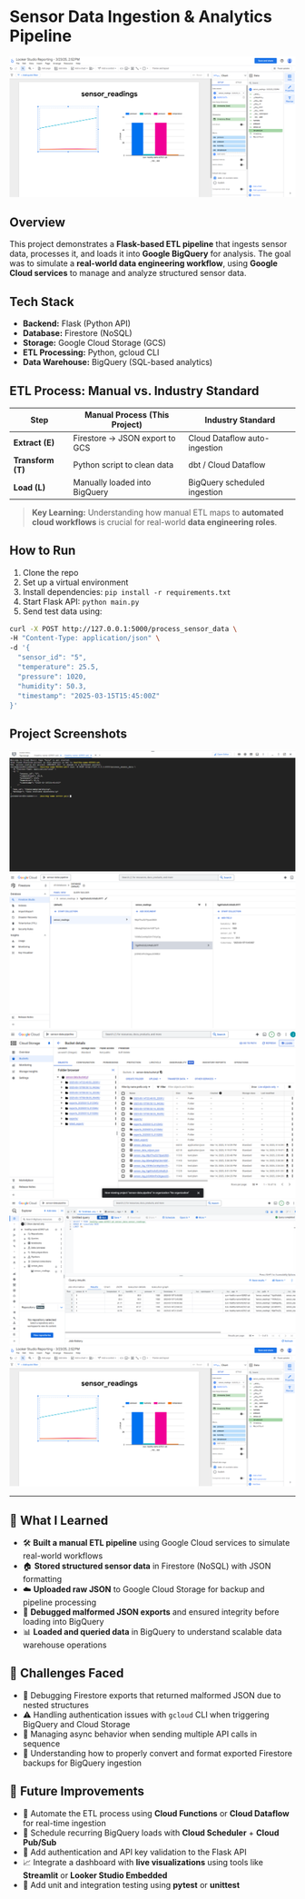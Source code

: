 # Sensor Data Ingestion & Analytics Pipeline
![Looker Studio](assets/looker%20snip.png)

## Overview
This project demonstrates a **Flask-based ETL pipeline** that ingests sensor data, processes it, and loads it into **Google BigQuery** for analysis. The goal was to simulate a **real-world data engineering workflow**, using **Google Cloud services** to manage and analyze structured sensor data.

## Tech Stack
- **Backend:** Flask (Python API)
- **Database:** Firestore (NoSQL)
- **Storage:** Google Cloud Storage (GCS)
- **ETL Processing:** Python, gcloud CLI
- **Data Warehouse:** BigQuery (SQL-based analytics)

## ETL Process: Manual vs. Industry Standard

| **Step** | **Manual Process (This Project)** | **Industry Standard** |
|---------------|--------------------------------|--------------------------|
| **Extract (E)** | Firestore → JSON export to GCS | Cloud Dataflow auto-ingestion |
| **Transform (T)** | Python script to clean data | dbt / Cloud Dataflow |
| **Load (L)** | Manually loaded into BigQuery | BigQuery scheduled ingestion |

> **Key Learning:** Understanding how manual ETL maps to **automated cloud workflows** is crucial for real-world **data engineering roles**.

## How to Run

1. Clone the repo  
2. Set up a virtual environment  
3. Install dependencies: `pip install -r requirements.txt`  
4. Start Flask API: `python main.py`  
5. Send test data using:

```bash
curl -X POST http://127.0.0.1:5000/process_sensor_data \
-H "Content-Type: application/json" \
-d '{
  "sensor_id": "5",
  "temperature": 25.5,
  "pressure": 1020,
  "humidity": 50.3,
  "timestamp": "2025-03-15T15:45:00Z"
}'
``` 
## Project Screenshots

![Flask Running](assets/data%20shell%20snip.png)
![Firestore](assets/firestore%20reading%20snip.png)
![Google Cloud Storage](assets/gcs%20snip.png)
![BigQuery](assets/big%20query%20snip.png)
![Looker Studio](assets/looker%20snip.png)

---

## 🧠 What I Learned

- 🛠️ **Built a manual ETL pipeline** using Google Cloud services to simulate real-world workflows  
- 🏠 **Stored structured sensor data** in Firestore (NoSQL) with JSON formatting  
- ☁️ **Uploaded raw JSON** to Google Cloud Storage for backup and pipeline processing  
- 🧹 **Debugged malformed JSON exports** and ensured integrity before loading into BigQuery  
- 📊 **Loaded and queried data** in BigQuery to understand scalable data warehouse operations

## 🧩 Challenges Faced

- 🧪 Debugging Firestore exports that returned malformed JSON due to nested structures
- ⚠️ Handling authentication issues with `gcloud` CLI when triggering BigQuery and Cloud Storage
- 🧵 Managing async behavior when sending multiple API calls in sequence
- 🔄 Understanding how to properly convert and format exported Firestore backups for BigQuery ingestion

## 🚀 Future Improvements

- 🔁 Automate the ETL process using **Cloud Functions** or **Cloud Dataflow** for real-time ingestion
- 📅 Schedule recurring BigQuery loads with **Cloud Scheduler** + **Cloud Pub/Sub**
- 🔐 Add authentication and API key validation to the Flask API
- 📈 Integrate a dashboard with **live visualizations** using tools like **Streamlit** or **Looker Studio Embedded**
- 🧪 Add unit and integration testing using **pytest** or **unittest**
